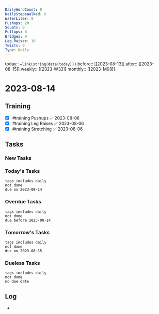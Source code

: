 ```yaml
---
DailyWordCount: 0
DailyStepsWalked: 0
WaterLiter: 0
Pushups: 20
Squats: 0
Pullups: 0
Bridges: 0
Leg_Raises: 10
Twists: 0
Type: Daily
---
```

today:: `=link(string(date(today)))`
before:: [[2023-08-13]]
after:: [[2023-08-15]]
weekly:: [[2023-W33]]
monthly:: [[2023-M08]]

# 2023-08-14



## Training

- [x] #training Pushups ✅ 2023-08-06
- [x] #training Leg Raises ✅ 2023-08-06
- [x] #training Stretching ✅ 2023-08-06
## Tasks
### New Tasks 


### Today's Tasks 

```tasks
tags includes daily
not done 
due on 2023-08-14
```

### Overdue Tasks 

```tasks
tags includes daily
not done 
due before 2023-08-14
```

### Tomorrow's Tasks

```tasks
tags includes daily
not done 
due on 2023-08-15
```

### Dueless Tasks

```tasks
tags includes daily
not done 
no due date
```

## Log

- 





